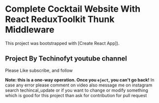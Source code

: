 # Complete Cocktail Website With React ReduxToolkit Thunk Middleware

This project was bootstrapped with [Create React App]).

## Project By Techinofyt youtube channel

Please Like subscribe, and follow

**Note: this is a one-way operation. Once you `eject`, you can't go back!**
In case any error please comment on video also message me on instagram search techincal_update
or if you want to change or modify something which is good for this project than ask for contribution for pull request
